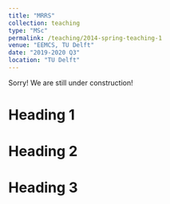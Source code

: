 ```yaml
---
title: "MRRS"
collection: teaching
type: "MSc"
permalink: /teaching/2014-spring-teaching-1
venue: "EEMCS, TU Delft"
date: "2019-2020 Q3"
location: "TU Delft"
---
```


Sorry! We are still under construction!

Heading 1
======

Heading 2
======

Heading 3
======
